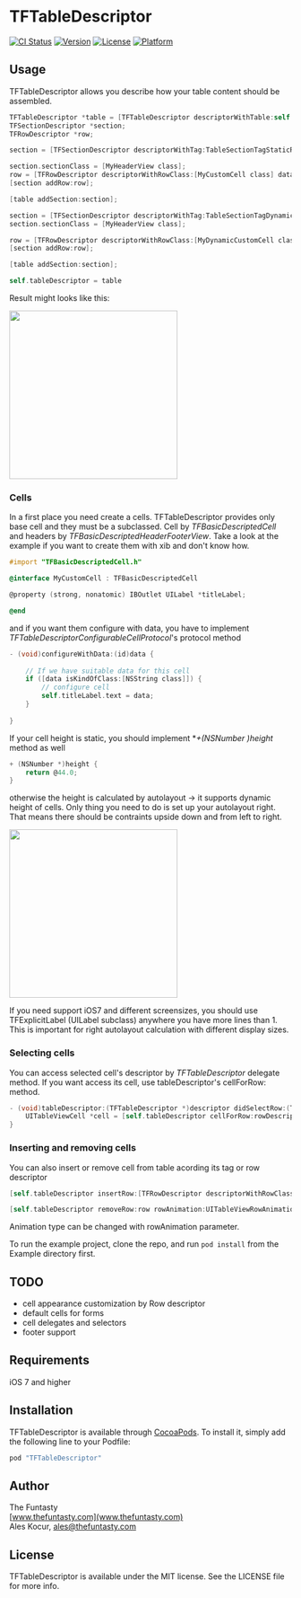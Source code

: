 # TFTableDescriptor

[![CI Status](https://travis-ci.org/thefuntasty/TFTableDescriptor.svg?branch=master)](https://travis-ci.org/thefuntasty/TFTableDescriptor)
[![Version](https://img.shields.io/cocoapods/v/TFTableDescriptor.svg?style=flat)](http://cocoapods.org/pods/TFTableDescriptor)
[![License](https://img.shields.io/cocoapods/l/TFTableDescriptor.svg?style=flat)](http://cocoapods.org/pods/TFTableDescriptor)
[![Platform](https://img.shields.io/cocoapods/p/TFTableDescriptor.svg?style=flat)](http://cocoapods.org/pods/TFTableDescriptor)

## Usage

TFTableDescriptor allows you describe how your table content should be assembled.

```objective-c
TFTableDescriptor *table = [TFTableDescriptor descriptorWithTable:self.tableView];
TFSectionDescriptor *section;
TFRowDescriptor *row;

section = [TFSectionDescriptor descriptorWithTag:TableSectionTagStaticRows title:@"Section with static rows"];

section.sectionClass = [MyHeaderView class];
row = [TFRowDescriptor descriptorWithRowClass:[MyCustomCell class] data:@"Static row with tag" tag:kRowTagStaticTest];
[section addRow:row];

[table addSection:section];

section = [TFSectionDescriptor descriptorWithTag:TableSectionTagDynamicRows title:@"Section with dynamic rows"];
section.sectionClass = [MyHeaderView class];

row = [TFRowDescriptor descriptorWithRowClass:[MyDynamicCustomCell class] data:@"Lorem ipsum dolor sit amet, consectetur adipiscing elit. Duis consectetur bibendum gravida. Aliquam vel augue non massa euismod pharetra. Vivamus euismod ullamcorper velit."];
[section addRow:row];

[table addSection:section];

self.tableDescriptor = table
```
Result might looks like this:

<img src="https://github.com/thefuntasty/TFTableDescriptor/blob/master/screenshot1.png" width=300px />

### Cells

In a first place you need create a cells. TFTableDescriptor provides only base cell and they must be a subclassed. Cell by *TFBasicDescriptedCell* and headers by *TFBasicDescriptedHeaderFooterView*. Take a look at the example if you want to create them with xib and don't know how.

```objective-c
#import "TFBasicDescriptedCell.h"

@interface MyCustomCell : TFBasicDescriptedCell

@property (strong, nonatomic) IBOutlet UILabel *titleLabel;

@end
```

and if you want them configure with data, you have to implement *TFTableDescriptorConfigurableCellProtocol*'s protocol method 

```objective-c
- (void)configureWithData:(id)data {
    
    // If we have suitable data for this cell
    if ([data isKindOfClass:[NSString class]]) {
        // configure cell
        self.titleLabel.text = data;
    }
    
}
```

If your cell height is static, you should implement **+(NSNumber *)height** method as well

```objective-c
+ (NSNumber *)height {
    return @44.0;
}
```

otherwise the height is calculated by autolayout -> it supports dynamic height of cells. Only thing you need to do is set up your autolayout right. That means there should be contraints upside down and from left to right.

<img src="https://github.com/thefuntasty/TFTableDescriptor/blob/master/screenshot2.png" width=300px />

If you need support iOS7 and different screensizes, you should use TFExplicitLabel (UILabel subclass) anywhere you have more lines than 1. This is important for right autolayout calculation with different display sizes.

### Selecting cells

You can access selected cell's descriptor by *TFTableDescriptor* delegate method. If you want access its cell, use tableDescriptor's cellForRow: method.

```objective-c
- (void)tableDescriptor:(TFTableDescriptor *)descriptor didSelectRow:(TFRowDescriptor *)rowDescriptor {
    UITableViewCell *cell = [self.tableDescriptor cellForRow:rowDescriptor];
}
```

### Inserting and removing cells

You can also insert or remove cell from table acording its tag or row descriptor

```objective-c
[self.tableDescriptor insertRow:[TFRowDescriptor descriptorWithRowClass:[MyCustomCell class] data:@"IN FRONT OF CELL"] inFrontOfRow:inFrontOfRow rowAnimation:UITableViewRowAnimationLeft];

[self.tableDescriptor removeRow:row rowAnimation:UITableViewRowAnimationRight];
```

Animation type can be changed with rowAnimation parameter.

To run the example project, clone the repo, and run `pod install` from the Example directory first.

## TODO

- cell appearance customization by Row descriptor
- default cells for forms
- cell delegates and selectors
- footer support

## Requirements
iOS 7 and higher

## Installation

TFTableDescriptor is available through [CocoaPods](http://cocoapods.org). To install
it, simply add the following line to your Podfile:

```ruby
pod "TFTableDescriptor"
```

## Author

The Funtasty <br>
[www.thefuntasty.com](www.thefuntasty.com)<br>
Ales Kocur, ales@thefuntasty.com

## License

TFTableDescriptor is available under the MIT license. See the LICENSE file for more info.
